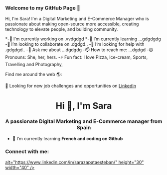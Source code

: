 ### Welcome to my GitHub Page 👋

Hi, I'm Sara! I'm a Digital Marketing and E-Commerce Manager who is passionate about making open-source more accessible, creating technology to elevate people, and building community. 

*-🔭 I’m currently working on .vvdgdgd
*-🌱 I’m currently learning ...gdgdgdg
-👯 I’m looking to collaborate on .dgdgd..
-🤔 I’m looking for help with .gdgdgd..
-💬 Ask me about ...dgdgdg
-📫 How to reach me: ...dgdgd
-😄 Pronouns: She, her, hers.
-⚡ Fun fact: I love Pizza, Ice-cream, Sports, Travelling and Photography,

Find me around the web 🌎:
 
💼 Looking for new job challenges and opportunities on <a href="https://www.linkedin.com/in/sarazapataesteban/">LinkedIn</a> 

<h1 align="center">Hi 👋, I'm Sara</h1>
<h3 align="center">A passionate Digital Marketing and E-Commerce manager from Spain</h3>

- 🌱 I’m currently learning **French and coding on Github**

<h3 align="left">Connect with me:</h3>
<p align="left">
<a href="https://linkedin.com/in/https://www.linkedin.com/in/sarazapataesteban/" target="blank"> alt="https://www.linkedin.com/in/sarazapataesteban/" height="30" width="40" /></a>
</p>

<!--
**sarazapataesteban/sarazapataesteban** is a ✨ _special_ ✨ repository because its `README.md` (this file) appears on your GitHub profile.
